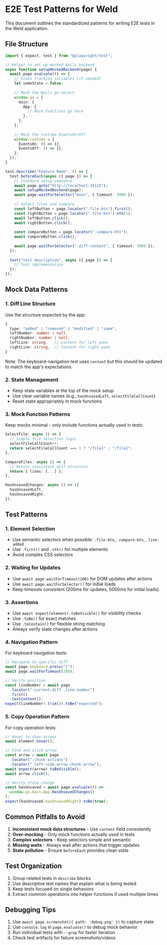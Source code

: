 # E2E Test Patterns for Weld

This document outlines the standardized patterns for writing E2E tests in the Weld application.

## File Structure

```typescript
import { expect, test } from "@playwright/test";

// Helper to set up mocked Wails backend
async function setupMockedBackend(page) {
  await page.evaluate(() => {
    // State tracking variables (if needed)
    let someState = false;
    
    // Mock the Wails go object
    window.go = {
      main: {
        App: {
          // Mock functions go here
        },
      },
    };
    
    // Mock the runtime EventsOn/Off
    window.runtime = {
      EventsOn: () => {},
      EventsOff: () => {},
    };
  });
}

test.describe("Feature Name", () => {
  test.beforeEach(async ({ page }) => {
    // Standard setup sequence
    await page.goto("http://localhost:34115");
    await setupMockedBackend(page);
    await page.waitForSelector("main", { timeout: 5000 });
    
    // Select files and compare
    const leftButton = page.locator(".file-btn").first();
    const rightButton = page.locator(".file-btn").nth(1);
    await leftButton.click();
    await rightButton.click();
    
    const compareButton = page.locator(".compare-btn");
    await compareButton.click();
    
    await page.waitForSelector(".diff-content", { timeout: 5000 });
  });
  
  test("test description", async ({ page }) => {
    // Test implementation
  });
});
```

## Mock Data Patterns

### 1. Diff Line Structure
Use the structure expected by the app:

```typescript
{
  type: "added" | "removed" | "modified" | "same",
  leftNumber: number | null,
  rightNumber: number | null,
  leftLine: string,   // Content for left pane
  rightLine: string,  // Content for right pane
}
```

Note: The keyboard-navigation test uses `content` but this should be updated to match the app's expectations.

### 2. State Management
- Keep state variables at the top of the mock setup
- Use clear variable names (e.g., `hasUnsavedLeft`, `selectFileCallCount`)
- Reset state appropriately in mock functions

### 3. Mock Function Patterns
Keep mocks minimal - only include functions actually used in tests:

```typescript
SelectFile: async () => {
  // Simple file selection logic
  selectFileCallCount++;
  return selectFileCallCount === 1 ? "/file1" : "/file2";
},

CompareFiles: async () => {
  // Return consistent diff structure
  return { lines: [...] };
},

HasUnsavedChanges: async () => ({
  hasUnsavedLeft,
  hasUnsavedRight,
}),
```

## Test Patterns

### 1. Element Selection
- Use semantic selectors when possible: `.file-btn`, `.compare-btn`, `.line-added`
- Use `.first()` and `.nth()` for multiple elements
- Avoid complex CSS selectors

### 2. Waiting for Updates
- Use `await page.waitForTimeout(200)` for DOM updates after actions
- Use `await page.waitForSelector()` for initial loads
- Keep timeouts consistent (200ms for updates, 5000ms for initial loads)

### 3. Assertions
- Use `await expect(element).toBeVisible()` for visibility checks
- Use `.toBe()` for exact matches
- Use `.toContain()` for flexible string matching
- Always verify state changes after actions

### 4. Navigation Pattern
For keyboard navigation tests:
```typescript
// Navigate to specific diff
await page.keyboard.press("j");
await page.waitForTimeout(200);

// Verify position
const lineNumber = await page
  .locator(".current-diff .line-number")
  .first()
  .textContent();
expect(lineNumber?.trim()).toBe("expected");
```

### 5. Copy Operation Pattern
For copy operation tests:
```typescript
// Hover to show arrows
await element.hover();

// Find and click arrow
const arrow = await page
  .locator(".chunk-actions")
  .locator(".left-side-arrow.chunk-arrow");
await expect(arrow).toBeVisible();
await arrow.click();

// Verify state change
const hasUnsaved = await page.evaluate(() =>
  window.go.main.App.HasUnsavedChanges()
);
expect(hasUnsaved.hasUnsavedRight).toBe(true);
```

## Common Pitfalls to Avoid

1. **Inconsistent mock data structures** - Use `content` field consistently
2. **Over-mocking** - Only mock functions actually used in tests
3. **Complex selectors** - Keep selectors simple and semantic
4. **Missing waits** - Always wait after actions that trigger updates
5. **State pollution** - Ensure `beforeEach` provides clean state

## Test Organization

1. Group related tests in `describe` blocks
2. Use descriptive test names that explain what is being tested
3. Keep tests focused on single behaviors
4. Extract common operations into helper functions if used multiple times

## Debugging Tips

1. Use `await page.screenshot({ path: 'debug.png' })` to capture state
2. Use `console.log` in `page.evaluate()` to debug mock behavior
3. Run individual tests with `--grep` for faster iteration
4. Check test artifacts for failure screenshots/videos
